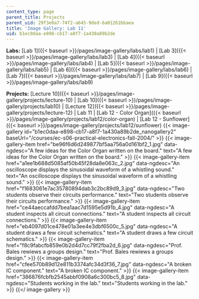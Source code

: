 ```yaml
---
content_type: page
parent_title: Projects
parent_uid: 29f3e0a7-74f2-a645-9ded-6a01261bbaea
title: 'Image Gallery: Lab 11'
uid: b1ec0daa-e898-cb17-a8f7-1a430a89b2de
---
```


**Labs:** [Lab 1]({{< baseurl >}}/pages/image-gallery/labs/lab1) | [Lab 3]({{< baseurl >}}/pages/image-gallery/labs/lab3) | [Lab 4]({{< baseurl >}}/pages/image-gallery/labs/lab4) | [Lab 5]({{< baseurl >}}/pages/image-gallery/labs/lab5) | [Lab 6]({{< baseurl >}}/pages/image-gallery/labs/lab6) | [Lab 7]({{< baseurl >}}/pages/image-gallery/labs/lab7) | [Lab 9]({{< baseurl >}}/pages/image-gallery/labs/lab9)

**Projects:** [Lecture 10]({{< baseurl >}}/pages/image-gallery/projects/lecture-10) | [Lab 10]({{< baseurl >}}/pages/image-gallery/projects/lab10) | [Lecture 12]({{< baseurl >}}/pages/image-gallery/projects/lecture-12) | Lab 11 | [Lab 12 - Color Organ]({{< baseurl >}}/pages/image-gallery/projects/lab12/color-organ) | [Lab 12 - Sunflower]({{< baseurl >}}/pages/image-gallery/projects/lab12/sunflower)
{{< image-gallery id="b1ec0daa-e898-cb17-a8f7-1a430a89b2de_nanogallery2" baseUrl="/courses/ec-s06-practical-electronics-fall-2004/" >}}
{{< image-gallery-item href="be96f6d6d249877bf5aa756a0d161bf2_1.jpg" data-ngdesc="A few ideas for the Color Organ written on the board." text="A few ideas for the Color Organ written on the board." >}}
{{< image-gallery-item href="a1ee1b688d5085af50b45f28da8e063c_2.jpg" data-ngdesc="An oscilloscope displays the sinusoidal waveform of a whistling sound." text="An oscilloscope displays the sinusoidal waveform of a whistling sound." >}}
{{< image-gallery-item href="f1683061e7ac35780894dab3c2bc89d9_3.jpg" data-ngdesc="Two students observe their circuits performance." text="Two students observe their circuits performance." >}}
{{< image-gallery-item href="ce44aeccafdd7bea1aac7d1595e5d91b_4.jpg" data-ngdesc="A student inspects all circuit connections." text="A student inspects all circuit connections." >}}
{{< image-gallery-item href="eb4097d01ce478e01a3ee4e3dbf6500c_5.jpg" data-ngdesc="A student draws a few circuit schematics." text="A student draws a few circuit schematics." >}}
{{< image-gallery-item href="f8c9fabcfb859e0b2d4d7cc79f2fba2d_6.jpg" data-ngdesc="Prof. Bales rewiews a groups design." text="Prof. Bales rewiews a groups design." >}}
{{< image-gallery-item href="cfee570b89d12e811b3374afc34d3f36_7.jpg" data-ngdesc="A broken IC component." text="A broken IC component." >}}
{{< image-gallery-item href="386876fcbfb2545abbf0908a6c300bc5_8.jpg" data-ngdesc="Students working in the lab." text="Students working in the lab." >}}
{{</ image-gallery >}}